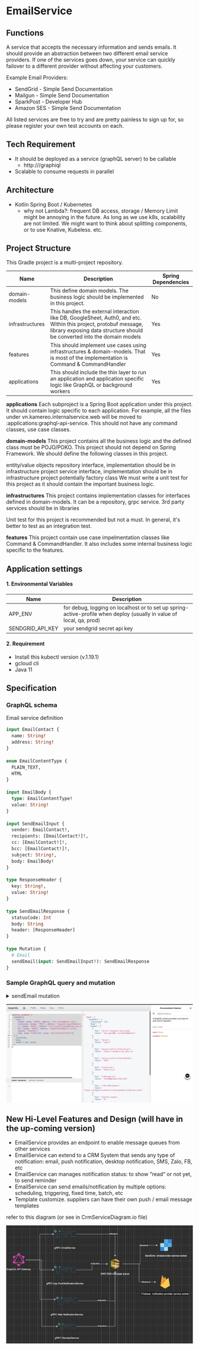 # EmailService

## Functions
A service that accepts the necessary information and sends emails. It should provide an abstraction between two different email service providers. If one of the services goes down, your service can quickly failover to a different provider without affecting your customers.

Example Email Providers:
- SendGrid - Simple Send Documentation
- Mailgun - Simple Send Documentation
- SparkPost - Developer Hub
- Amazon SES - Simple Send Documentation

All listed services are free to try and are pretty painless to sign up for, so please register your own test accounts on each.

## Tech Requirement
- It should be deployed as a service (graphQL server) to be callable
  + http://<domain>/graphiql
- Scalable to consume requests in parallel

## Architecture
- Kotlin Spring Boot / Kubernetes
  + why not Lambda?: frequent DB access, storage / Memory Limit might be annoying in the future.  As long as we use k8s, scalability are not limited.  We might want to think about splitting components, or to use Knative, Kubeless. etc.

## Project Structure
This Gradle project is a multi-project repository.

| Name            | Description                                                                                                                                                                                   | Spring Dependencies |
|-----------------|-----------------------------------------------------------------------------------------------------------------------------------------------------------------------------------------------|---------------------|
| domain-models   | This define domain models. The business logic should be implemented in this project.                                                                                                          | No                  |
| infrastructures | This handles the external interaction like DB, GoogleSheet, Auth0, and etc. Within this project, protobuf message, library exposing data structure should be converted into the domain models | Yes                 |
| features        | This should implement use cases using infrastructures & domain-models. That is most of the implementation is Command & CommandHandler                                                         | Yes                 |
| applications    | This should include the thin layer to run an application and application specific logic like GraphQL or background workers                                                                    | Yes                 |

**applications**
Each subproject is a Spring Boot application under this project. It should contain logic specific to each application. For example, all the files under vn.kamereo.internalservice.web will be moved to :applications:graphql-api-service. This should not have any command classes, use case classes.

**domain-models**
This project contains all the business logic and the defined class must be POJO/POKO. This project should not depend on Spring Framework. We should define the following classes in this project.

entity/value objects
repository interface, implementation should be in infrastructure project
service interface, implementation should be in infrastructure project
potentially factory class
We must write a unit test for this project as it should contain the important business logic.

**infrastructures**
This project contains implementation classes for interfaces defined in domain-models. It can be a repository, grpc service. 3rd party services should be in libraries

Unit test for this project is recommended but not a must. In general, it's better to test as an integration test.

**features**
This project contain use case impelmentation classes like Command & CommandHandler. It also includes some internal business logic specific to the features.

## Application settings

#### 1. Environmental Variables

| Name                                         | Description                                                                                                          |
|----------------------------------------------|----------------------------------------------------------------------------------------------------------------------|
| APP_ENV                                      | for debug, logging on localhost or to set up spring-active-profile when deploy (usually in value of local, qa, prod) |
| SENDGRID_API_KEY                              | your sendgrid secret api key                                                                                         |

#### 2. Requirement
- Install this kubectl version (v.1.19.1)
- gcloud cli
- Java 11


## Specification
### GraphQL schema
Email service definition

```graphql
input EmailContact {
  name: String!
  address: String!
}

enum EmailContentType {
  PLAIN_TEXT,
  HTML
}

input EmailBody {
  type: EmailContentType!
  value: String!
}

input SendEmailInput {
  sender: EmailContact!,
  recipients: [EmailContact!]!,
  cc: [EmailContact!]!,
  bcc: [EmailContact!]!,
  subject: String!,
  body: EmailBody!
}

type ResponseHeader {
  key: String!,
  value: String!
}

type SendEmailResponse {
  statusCode: Int
  body: String
  header: [ResponseHeader]
}

type Mutation {
  # Email
  sendEmail(input: SendEmailInput!): SendEmailResponse
}
```

### Sample GraphQL query and mutation
<details>
  <summary>sendEmail mutation</summary>

```graphql
mutation sendEmail {
  sendEmail(
    input: {
      sender: {name: "MINH0", address: "minh.nldang@gmail.com"},
      recipients: [{name: "MINH1", address: "dangminh.nguyen@kamereo.vn"}],
      cc: [{name: "MINH2", address: "minh.nguyenlinhdang@hcmut.edu.vn"}],
      bcc: [{name: "MINH3", address: "dangminh125a@gmail.com"}],
      subject: "GGGGGGGG",
      body: {type: PLAIN_TEXT, value: "Hello12312321312312"}}
  ) {
    statusCode,
    body,
    header { key, value}
  }
}
```
</details>

![My Image](GraphiQLEmailServiceSample.png)

## New Hi-Level Features and Design (will have in the up-coming version)
- EmailService provides an endpoint to enable message queues from other services
- EmailService can extend to a CRM System that sends any type of notification: email, push notification, desktop notification, SMS, Zalo, FB, etc
- EmailService can manages notification status: to show “read“ or not yet, to send reminder
- EmailService can send emails/notification by multiple options: scheduling, triggering, fixed time, batch, etc
- Template customize. suppliers can have their own push / email message templates 

refer to this diagram (or see in CrmServiceDiagram.io file)

![My Image](CrmServiceDiagram.png)
